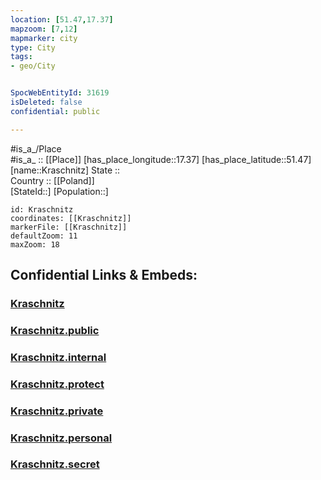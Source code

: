 ```yaml
---
location: [51.47,17.37] 
mapzoom: [7,12] 
mapmarker: city 
type: City
tags:
- geo/City


SpocWebEntityId: 31619
isDeleted: false
confidential: public

---
```

#is_a_/Place  
#is_a_ :: [[Place]] 
[has_place_longitude::17.37] 
[has_place_latitude::51.47] 
[name::Kraschnitz] 
State ::  
Country :: [[Poland]]  
[StateId::] 
[Population::] 



```leaflet
id: Kraschnitz
coordinates: [[Kraschnitz]] 
markerFile: [[Kraschnitz]] 
defaultZoom: 11 
maxZoom: 18
```


## Confidential Links & Embeds: 

### [Kraschnitz](/_Standards/Earth/Continent/Europe/Europe~East/Poland/Provinces~Poland/Lower_Silesian/City/Kraschnitz.md) 

### [Kraschnitz.public](/_public/Earth/Continent/Europe/Europe~East/Poland/Provinces~Poland/Lower_Silesian/City/Kraschnitz.public.md) 

### [Kraschnitz.internal](/_internal/Earth/Continent/Europe/Europe~East/Poland/Provinces~Poland/Lower_Silesian/City/Kraschnitz.internal.md) 

### [Kraschnitz.protect](/_protect/Earth/Continent/Europe/Europe~East/Poland/Provinces~Poland/Lower_Silesian/City/Kraschnitz.protect.md) 

### [Kraschnitz.private](/_private/Earth/Continent/Europe/Europe~East/Poland/Provinces~Poland/Lower_Silesian/City/Kraschnitz.private.md) 

### [Kraschnitz.personal](/_personal/Earth/Continent/Europe/Europe~East/Poland/Provinces~Poland/Lower_Silesian/City/Kraschnitz.personal.md) 

### [Kraschnitz.secret](/_secret/Earth/Continent/Europe/Europe~East/Poland/Provinces~Poland/Lower_Silesian/City/Kraschnitz.secret.md)

